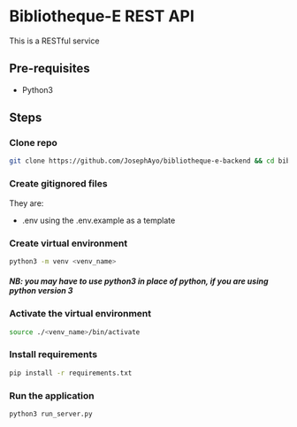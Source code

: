 # Bibliotheque-E REST API

This is a RESTful service

## Pre-requisites

* Python3

## Steps

### Clone repo

```bash
git clone https://github.com/JosephAyo/bibliotheque-e-backend && cd bibliotheque-e-backend
```

### Create gitignored files

They are:

* .env using the .env.example as a template

### Create virtual environment

```bash
python3 -m venv <venv_name>
```

#### *NB: you may have to use python3 in place of python, if you are using python version 3*

### Activate the virtual environment

```bash
source ./<venv_name>/bin/activate
```

### Install requirements

```bash
pip install -r requirements.txt
```

### Run the application

```bash
python3 run_server.py
```
